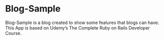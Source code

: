 # Blog-Sample

Blog-Sample is a blog created to show some features that blogs can have.
This App is based on Udemy’s The Complete Ruby on Rails Developer Course.




